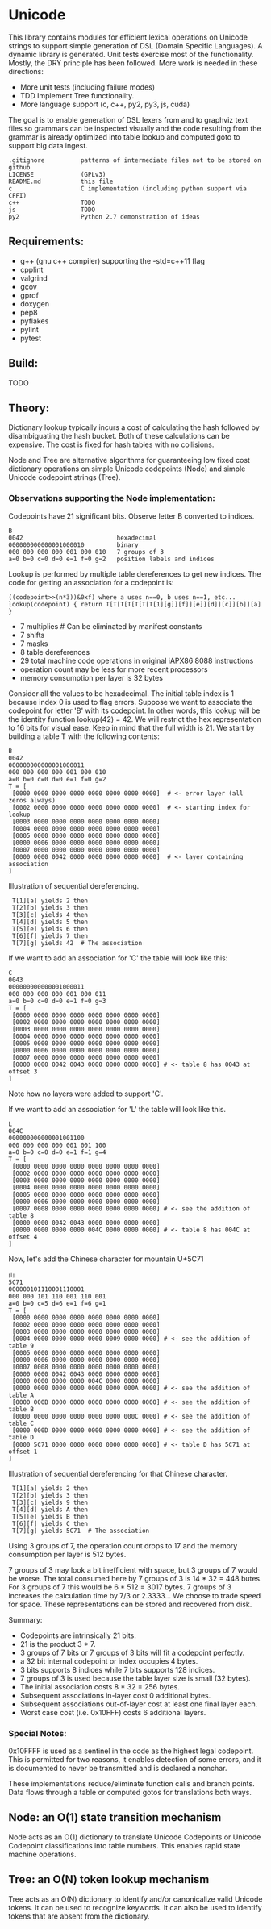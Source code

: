 # Unicode
This library contains modules for efficient lexical operations on
Unicode strings to support
simple generation of DSL (Domain Specific Languages).
A dynamic library is generated.
Unit tests exercise most of the functionality.
Mostly, the DRY principle has been followed.
More work is needed in these directions:
* More unit tests (including failure modes)
* TDD Implement Tree functionality.
* More language support (c, c++, py2, py3, js, cuda)

The goal is to enable generation of DSL lexers
from and to graphviz text files
so grammars can be inspected visually
and the code resulting from the grammar
is already optimized into table lookup
and computed goto to support big data ingest.

```
.gitignore          patterns of intermediate files not to be stored on github
LICENSE             (GPLv3)
README.md           this file
c                   C implementation (including python support via CFFI)
c++                 TODO
js                  TODO
py2                 Python 2.7 demonstration of ideas
```

## Requirements:
* g++ (gnu c++ compiler) supporting the -std=c++11 flag
* cpplint
* valgrind
* gcov
* gprof
* doxygen
* pep8
* pyflakes
* pylint
* pytest

## Build:
TODO

## Theory:
Dictionary lookup typically incurs a cost of
calculating the hash followed by disambiguating the hash bucket.
Both of these calculations can be expensive.
The cost is fixed for hash tables with no collisions.

Node and Tree are alternative algorithms for guaranteeing
low fixed cost dictionary operations on
simple Unicode codepoints (Node) and
simple Unicode codepoint strings (Tree).

### Observations supporting the Node implementation:
Codepoints have 21 significant bits. 
Observe letter B converted to indices.
```
B
0042                          hexadecimal
000000000000001000010         binary
000 000 000 000 001 000 010   7 groups of 3
a=0 b=0 c=0 d=0 e=1 f=0 g=2   position labels and indices
```

Lookup is performed by multiple table dereferences to get new indices.
The code for getting an association for a codepoint is:
```
((codepoint>>(n*3))&0xf) where a uses n==0, b uses n==1, etc...
lookup(codepoint) { return T[T[T[T[T[T[T[1][g]][f]][e]][d]][c]][b]][a] }
```
* 7 multiplies      # Can be eliminated by manifest constants
* 7 shifts
* 7 masks
* 8 table dereferences
* 29 total machine code operations in original iAPX86 8088 instructions
* operation count may be less for more recent processors
* memory consumption per layer is 32 bytes

Consider all the values to be hexadecimal.
The initial table index is 1 because index 0 is used to flag errors.
Suppose we want to associate the codepoint for letter 'B' with its codepoint.
In other words, this lookup will be the identity function lookup(42) = 42.
We will restrict the hex representation to 16 bits for visual ease.
Keep in mind that the full width is 21.
We start by building a table T with the following contents:
```
B
0042
000000000000001000011
000 000 000 000 001 000 010
a=0 b=0 c=0 d=0 e=1 f=0 g=2
T = [
 [0000 0000 0000 0000 0000 0000 0000 0000]  # <- error layer (all zeros always)
 [0002 0000 0000 0000 0000 0000 0000 0000]  # <- starting index for lookup
 [0003 0000 0000 0000 0000 0000 0000 0000]
 [0004 0000 0000 0000 0000 0000 0000 0000]
 [0005 0000 0000 0000 0000 0000 0000 0000]
 [0000 0006 0000 0000 0000 0000 0000 0000]
 [0007 0000 0000 0000 0000 0000 0000 0000]
 [0000 0000 0042 0000 0000 0000 0000 0000]  # <- layer containing association
]
```

Illustration of sequential dereferencing.
```
 T[1][a] yields 2 then
 T[2][b] yields 3 then
 T[3][c] yields 4 then
 T[4][d] yields 5 then
 T[5][e] yields 6 then
 T[6][f] yields 7 then
 T[7][g] yields 42  # The association
```

If we want to add an association for 'C' the table will look like this:
```
C
0043
000000000000001000011
000 000 000 000 001 000 011
a=0 b=0 c=0 d=0 e=1 f=0 g=3
T = [
 [0000 0000 0000 0000 0000 0000 0000 0000]
 [0002 0000 0000 0000 0000 0000 0000 0000]
 [0003 0000 0000 0000 0000 0000 0000 0000]
 [0004 0000 0000 0000 0000 0000 0000 0000]
 [0005 0000 0000 0000 0000 0000 0000 0000]
 [0000 0006 0000 0000 0000 0000 0000 0000]
 [0007 0000 0000 0000 0000 0000 0000 0000]
 [0000 0000 0042 0043 0000 0000 0000 0000] # <- table 8 has 0043 at offset 3
]
```
Note how no layers were added to support 'C'.

If we want to add an association for 'L' the table will look like this.
```
L
004C
000000000000001001100
000 000 000 000 001 001 100
a=0 b=0 c=0 d=0 e=1 f=1 g=4
T = [
 [0000 0000 0000 0000 0000 0000 0000 0000]
 [0002 0000 0000 0000 0000 0000 0000 0000]
 [0003 0000 0000 0000 0000 0000 0000 0000]
 [0004 0000 0000 0000 0000 0000 0000 0000]
 [0005 0000 0000 0000 0000 0000 0000 0000]
 [0000 0006 0000 0000 0000 0000 0000 0000]
 [0007 0008 0000 0000 0000 0000 0000 0000] # <- see the addition of table 8
 [0000 0000 0042 0043 0000 0000 0000 0000]
 [0000 0000 0000 0000 004C 0000 0000 0000] # <- table 8 has 004C at offset 4
]
```

Now, let's add the Chinese character for mountain U+5C71
```
山
5C71
000000101110001110001 
000 000 101 110 001 110 001
a=0 b=0 c=5 d=6 e=1 f=6 g=1
T = [
 [0000 0000 0000 0000 0000 0000 0000 0000]
 [0002 0000 0000 0000 0000 0000 0000 0000]
 [0003 0000 0000 0000 0000 0000 0000 0000]
 [0004 0000 0000 0000 0000 0009 0000 0000] # <- see the addition of table 9
 [0005 0000 0000 0000 0000 0000 0000 0000]
 [0000 0006 0000 0000 0000 0000 0000 0000]
 [0007 0008 0000 0000 0000 0000 0000 0000]
 [0000 0000 0042 0043 0000 0000 0000 0000]
 [0000 0000 0000 0000 004C 0000 0000 0000]
 [0000 0000 0000 0000 0000 0000 000A 0000] # <- see the addition of table A
 [0000 000B 0000 0000 0000 0000 0000 0000] # <- see the addition of table B
 [0000 0000 0000 0000 0000 0000 000C 0000] # <- see the addition of table C
 [0000 000D 0000 0000 0000 0000 0000 0000] # <- see the addition of table D
 [0000 5C71 0000 0000 0000 0000 0000 0000] # <- table D has 5C71 at offset 1
]
```

Illustration of sequential dereferencing for that Chinese character.
```
 T[1][a] yields 2 then
 T[2][b] yields 3 then
 T[3][c] yields 9 then
 T[4][d] yields A then
 T[5][e] yields B then
 T[6][f] yields C then
 T[7][g] yields 5C71  # The association
```

Using 3 groups of 7, the operation count drops to 17 and
the memory consumption per layer is 512 bytes.

7 groups of 3 may look a bit inefficient with space,
but 3 groups of 7 would be worse.
The total consumed here by 7 groups of 3 is 14 * 32 = 448 butes.
For 3 groups of 7 this would be 6 * 512 = 3017 bytes.
7 groups of 3 increases the calculation time by 7/3 or 2.3333...
We choose to trade speed for space.
These representations can be stored and recovered from disk.

Summary:
* Codepoints are intrinsically 21 bits.
* 21 is the product 3 * 7.
* 3 groups of 7 bits or 7 groups of 3 bits will fit a codepoint perfectly.
* a 32 bit internal codepoint or index occupies 4 bytes.
* 3 bits supports 8 indices while 7 bits supports 128 indices.
* 7 groups of 3 is used because the table layer size is small (32 bytes).
* The initial association costs 8 * 32 = 256 bytes.
* Subsequent associations in-layer cost 0 additional bytes.
* Subsequent associations out-of-layer cost at least one final layer each.
* Worst case cost (i.e. 0x10FFF) costs 6 additional layers.

### Special Notes:
0x10FFFF is used as a sentinel in the code as the highest legal codepoint.
This is permitted for two reasons, it enables detection of some errors,
and it is documented to never be transmitted and is declared a nonchar.

These implementations reduce/eliminate function calls and branch points.
Data flows through a table or computed gotos for translations both ways.

## Node: an O(1) state transition mechanism

Node acts as an O(1) dictionary to translate
Unicode Codepoints or Unicode Codepoint classifications into table numbers.
This enables rapid state machine operations.

## Tree: an O(N) token lookup mechanism

Tree acts as an O(N) dictionary to identify and/or canonicalize
valid Unicode tokens.
It can be used to recognize keywords.
It can also be used to identify tokens that are absent from the dictionary.
